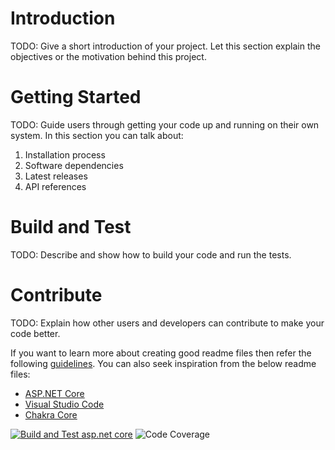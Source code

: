 # Introduction 
TODO: Give a short introduction of your project. Let this section explain the objectives or the motivation behind this project. 

# Getting Started
TODO: Guide users through getting your code up and running on their own system. In this section you can talk about:
1.	Installation process
2.	Software dependencies
3.	Latest releases
4.	API references

# Build and Test
TODO: Describe and show how to build your code and run the tests. 

# Contribute
TODO: Explain how other users and developers can contribute to make your code better. 

If you want to learn more about creating good readme files then refer the following [guidelines](https://docs.microsoft.com/en-us/azure/devops/repos/git/create-a-readme?view=azure-devops). You can also seek inspiration from the below readme files:
- [ASP.NET Core](https://github.com/aspnet/Home)
- [Visual Studio Code](https://github.com/Microsoft/vscode)
- [Chakra Core](https://github.com/Microsoft/ChakraCore)

[![Build and Test asp.net core](https://github.com/thanhnguyenm/DemoAzureDevOpsCICD/actions/workflows/build-test.yml/badge.svg?branch=poc%2Factions)](https://github.com/thanhnguyenm/DemoAzureDevOpsCICD/actions/workflows/build-test.yml)
![Code Coverage](https://img.shields.io/badge/Code%20Coverage-12%25-critical?style=flat)



